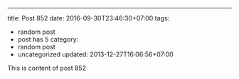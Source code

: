 ---
title: Post 852
date: 2016-09-30T23:46:30+07:00
tags:
  - random post
  - post has 5
category:
  - random post
  - uncategorized
updated: 2013-12-27T16:06:56+07:00

This is content of post 852